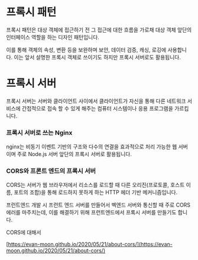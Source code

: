 # 프록시 패턴

프록시 패턴은 대상 객체에 접근하기 전 그 접근에 대한 흐름을 가로채 대상 객체 앞단의 인터페이스 역할을 하는 디자인 패턴입니다.

이를 통해 객체의 속성, 변환 등을 보완하며 보안, 데이터 검증, 캐싱, 로깅에 사용합니다. 이는 앞서 설명한 프록시 객체로 쓰이기도 하지만 프록시 서버로도 활용됩니다.

# 프록시 서버

프록시 서버는 서버와 클라이언트 사이에서 클라이언트가 자신을 통해 다른 네트워크 서비스에 간접적으로 접속 할 수 있게 해주는 컴퓨터 시스템이나 응용 프로그램을 가르킵니다.

### 프록시 서버로 쓰는 Nginx

nginx는 비동기 이벤트 기반의 구조와 다수의 연결을 효과적으로 처리 가능한 웹 서버이며 주로 Node.js 서버 앞단의 프록시 서버로 활용됩니다.

### CORS와 프론트 엔드의 프록시 서버
CORS는 서버가 웹 브라우저에서 리소스를 로드할 때 다른 오리진(프로토콜, 호스트 이름, 포트의 조합)을 통해 로드하지 못하게 하는 HTTP 헤더 기반 메커니즘입니다.

프런트엔드 개발 시 프런트 엔드 서버를 만들어서 벡엔드 서버와 통신할 때 주로 CORS 에러를 마주치는데, 이를 해결하기 위해 프런트엔드에서 프록시 서버를 만들기도 합니다.


CORS에 대해서

[https://evan-moon.github.io/2020/05/21/about-cors/](https://evan-moon.github.io/2020/05/21/about-cors/)